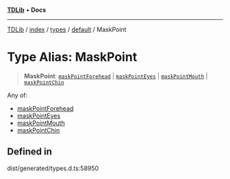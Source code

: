 [**TDLib**](../../../../../../README.md) • **Docs**

***

[TDLib](../../../../../../modules.md) / [index](../../../../../README.md) / [types](../../../README.md) / [default](../README.md) / MaskPoint

# Type Alias: MaskPoint

> **MaskPoint**: [`maskPointForehead`](maskPointForehead.md) \| [`maskPointEyes`](maskPointEyes.md) \| [`maskPointMouth`](maskPointMouth.md) \| [`maskPointChin`](maskPointChin.md)

Any of:
- [maskPointForehead](maskPointForehead.md)
- [maskPointEyes](maskPointEyes.md)
- [maskPointMouth](maskPointMouth.md)
- [maskPointChin](maskPointChin.md)

## Defined in

dist/generated/types.d.ts:58950
